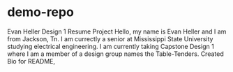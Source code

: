# demo-repo
Evan Heller Design 1 Resume Project
Hello, my name is Evan Heller and I am from Jackson, Tn. I am currectly a senior at Mississippi State University studying electrical engineering. I am currently taking Capstone Design 1 where I am a member of a design group names the Table-Tenders.
Created Bio for README,
